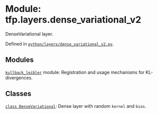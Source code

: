 <div itemscope itemtype="http://developers.google.com/ReferenceObject">
<meta itemprop="name" content="tfp.layers.dense_variational_v2" />
<meta itemprop="path" content="Stable" />
</div>

# Module: tfp.layers.dense_variational_v2

DenseVariational layer.



Defined in [`python/layers/dense_variational_v2.py`](https://github.com/tensorflow/probability/tree/master/tensorflow_probability/python/layers/dense_variational_v2.py).

<!-- Placeholder for "Used in" -->


## Modules

[`kullback_leibler`](../../tfp/layers/dense_variational_v2/kullback_leibler.md) module: Registration and usage mechanisms for KL-divergences.

## Classes

[`class DenseVariational`](../../tfp/layers/DenseVariational.md): Dense layer with random `kernel` and `bias`.


